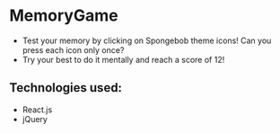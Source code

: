 # MemoryGame
- Test your memory by clicking on Spongebob theme icons! Can you press each icon only once?
- Try your best to do it mentally and reach a score of 12!

## Technologies used:
- React.js
- jQuery
